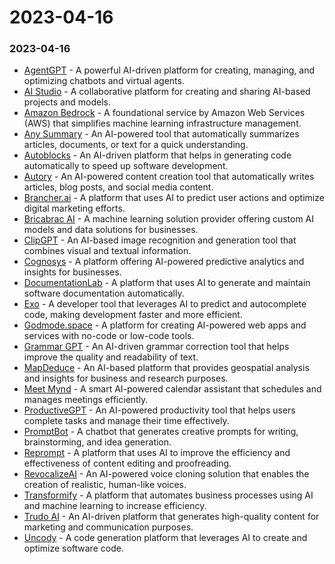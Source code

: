 # 2023-04-16

### 2023-04-16

* [AgentGPT](https://agentgpt.reworkd.ai/) - A powerful AI-driven platform for creating, managing, and optimizing chatbots and virtual agents.
* [AI Studio](https://aistud.io/) - A collaborative platform for creating and sharing AI-based projects and models.
* [Amazon Bedrock](https://aws.amazon.com/bedrock/) - A foundational service by Amazon Web Services (AWS) that simplifies machine learning infrastructure management.
* [Any Summary](https://www.anysummary.app/) - An AI-powered tool that automatically summarizes articles, documents, or text for a quick understanding.
* [Autoblocks](https://www.autoblocks.ai/) - An AI-driven platform that helps in generating code automatically to speed up software development.
* [Autory](https://autory.ai/) - An AI-powered content creation tool that automatically writes articles, blog posts, and social media content.
* [Brancher.ai](https://www.brancher.ai/) - A platform that uses AI to predict user actions and optimize digital marketing efforts.
* [Bricabrac AI](https://bricabrac.ai/) - A machine learning solution provider offering custom AI models and data solutions for businesses.
* [ClipGPT](https://clipgpt.io/) - An AI-based image recognition and generation tool that combines visual and textual information.
* [Cognosys](https://www.cognosys.ai/) - A platform offering AI-powered predictive analytics and insights for businesses.
* [DocumentationLab](https://documentationlab.com/) - A platform that uses AI to generate and maintain software documentation automatically.
* [Exo](https://www.getexo.dev/) - A developer tool that leverages AI to predict and autocomplete code, making development faster and more efficient.
* [Godmode.space](https://godmode.space/) - A platform for creating AI-powered web apps and services with no-code or low-code tools.
* [Grammar GPT](https://www.grammar-gpt.com/) - An AI-driven grammar correction tool that helps improve the quality and readability of text.
* [MapDeduce](https://mapdeduce.com/) - An AI-based platform that provides geospatial analysis and insights for business and research purposes.
* [Meet Mynd](https://www.mynd.so/) - A smart AI-powered calendar assistant that schedules and manages meetings efficiently.
* [ProductiveGPT](https://productivegpt.vercel.app/) - An AI-powered productivity tool that helps users complete tasks and manage their time effectively.
* [PromptBot](https://www.messengerx.io/promptbot) - A chatbot that generates creative prompts for writing, brainstorming, and idea generation.
* [Reprompt](https://reprompt.dev/) - A platform that uses AI to improve the efficiency and effectiveness of content editing and proofreading.
* [RevocalizeAI](https://www.revocalize.ai/) - An AI-powered voice cloning solution that enables the creation of realistic, human-like voices.
* [Transformify](https://www.transformify.ai/automate) - A platform that automates business processes using AI and machine learning to increase efficiency.
* [Trudo AI](https://www.trudo.ai/) - An AI-driven platform that generates high-quality content for marketing and communication purposes.
* [Uncody](https://uncody.com/) - A code generation platform that leverages AI to create and optimize software code.
